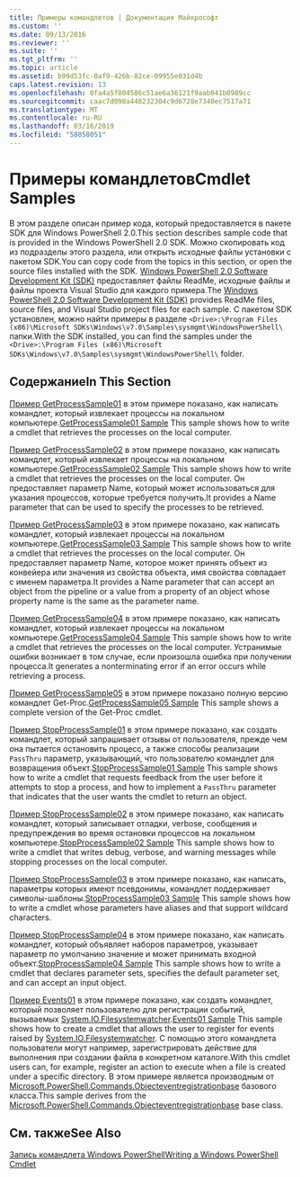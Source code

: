 ```yaml
---
title: Примеры командлетов | Документация Майкрософт
ms.custom: ''
ms.date: 09/13/2016
ms.reviewer: ''
ms.suite: ''
ms.tgt_pltfrm: ''
ms.topic: article
ms.assetid: b99d53fc-0af9-426b-82ce-09955e031d4b
caps.latest.revision: 13
ms.openlocfilehash: 0fa4a5f804586c51ae6a36121f9aab041b0989cc
ms.sourcegitcommit: caac7d098a448232304c9d6728e7340ec7517a71
ms.translationtype: MT
ms.contentlocale: ru-RU
ms.lasthandoff: 03/16/2019
ms.locfileid: "58058051"
---
```

# <a name="cmdlet-samples"></a><span data-ttu-id="8aeed-102">Примеры командлетов</span><span class="sxs-lookup"><span data-stu-id="8aeed-102">Cmdlet Samples</span></span>

<span data-ttu-id="8aeed-103">В этом разделе описан пример кода, который предоставляется в пакете SDK для Windows PowerShell 2.0.</span><span class="sxs-lookup"><span data-stu-id="8aeed-103">This section describes sample code that is provided in the Windows PowerShell 2.0 SDK.</span></span> <span data-ttu-id="8aeed-104">Можно скопировать код из подразделы этого раздела, или открыть исходные файлы установки с пакетом SDK.</span><span class="sxs-lookup"><span data-stu-id="8aeed-104">You can copy code from the topics in this section, or open the source files installed with the SDK.</span></span> <span data-ttu-id="8aeed-105">[Windows PowerShell 2.0 Software Development Kit (SDK)](https://www.microsoft.com/en-us/download/details.aspx?id=2560) предоставляет файлы ReadMe, исходные файлы и файлы проекта Visual Studio для каждого примера.</span><span class="sxs-lookup"><span data-stu-id="8aeed-105">The [Windows PowerShell 2.0 Software Development Kit (SDK)](https://www.microsoft.com/en-us/download/details.aspx?id=2560) provides ReadMe files, source files, and Visual Studio project files for each sample.</span></span> <span data-ttu-id="8aeed-106">С пакетом SDK установлен, можно найти примеры в разделе `<Drive>:\Program Files (x86)\Microsoft SDKs\Windows\v7.0\Samples\sysmgmt\WindowsPowerShell\` папки.</span><span class="sxs-lookup"><span data-stu-id="8aeed-106">With the SDK installed, you can find the samples under the `<Drive>:\Program Files (x86)\Microsoft SDKs\Windows\v7.0\Samples\sysmgmt\WindowsPowerShell\` folder.</span></span>

## <a name="in-this-section"></a><span data-ttu-id="8aeed-107">Содержание</span><span class="sxs-lookup"><span data-stu-id="8aeed-107">In This Section</span></span>

<span data-ttu-id="8aeed-108">[Пример GetProcessSample01](./getprocesssample01-sample.md) в этом примере показано, как написать командлет, который извлекает процессы на локальном компьютере.</span><span class="sxs-lookup"><span data-stu-id="8aeed-108">[GetProcessSample01 Sample](./getprocesssample01-sample.md) This sample shows how to write a cmdlet that retrieves the processes on the local computer.</span></span>

<span data-ttu-id="8aeed-109">[Пример GetProcessSample02](./getprocesssample02-sample.md) в этом примере показано, как написать командлет, который извлекает процессы на локальном компьютере.</span><span class="sxs-lookup"><span data-stu-id="8aeed-109">[GetProcessSample02 Sample](./getprocesssample02-sample.md) This sample shows how to write a cmdlet that retrieves the processes on the local computer.</span></span> <span data-ttu-id="8aeed-110">Он предоставляет параметр Name, который может использоваться для указания процессов, которые требуется получить.</span><span class="sxs-lookup"><span data-stu-id="8aeed-110">It provides a Name parameter that can be used to specify the processes to be retrieved.</span></span>

<span data-ttu-id="8aeed-111">[Пример GetProcessSample03](./getprocesssample03-sample.md) в этом примере показано, как написать командлет, который извлекает процессы на локальном компьютере.</span><span class="sxs-lookup"><span data-stu-id="8aeed-111">[GetProcessSample03 Sample](./getprocesssample03-sample.md) This sample shows how to write a cmdlet that retrieves the processes on the local computer.</span></span> <span data-ttu-id="8aeed-112">Он предоставляет параметр Name, которое может принять объект из конвейера или значения из свойства объекта, имя свойства совпадает с именем параметра.</span><span class="sxs-lookup"><span data-stu-id="8aeed-112">It provides a Name parameter that can accept an object from the pipeline or a value from a property of an object whose property name is the same as the parameter name.</span></span>

<span data-ttu-id="8aeed-113">[Пример GetProcessSample04](./getprocesssample04-sample.md) в этом примере показано, как написать командлет, который извлекает процессы на локальном компьютере.</span><span class="sxs-lookup"><span data-stu-id="8aeed-113">[GetProcessSample04 Sample](./getprocesssample04-sample.md) This sample shows how to write a cmdlet that retrieves the processes on the local computer.</span></span> <span data-ttu-id="8aeed-114">Устранимые ошибки возникает в том случае, если произошла ошибка при получении процесса.</span><span class="sxs-lookup"><span data-stu-id="8aeed-114">It generates a nonterminating error if an error occurs while retrieving a process.</span></span>

<span data-ttu-id="8aeed-115">[Пример GetProcessSample05](./getprocesssample05-sample.md) в этом примере показано полную версию командлет Get-Proc.</span><span class="sxs-lookup"><span data-stu-id="8aeed-115">[GetProcessSample05 Sample](./getprocesssample05-sample.md) This sample shows a complete version of the Get-Proc cmdlet.</span></span>

<span data-ttu-id="8aeed-116">[Пример StopProcessSample01](./stopprocesssample01-sample.md) в этом примере показано, как создать командлет, который запрашивает отзывы от пользователя, прежде чем она пытается остановить процесс, а также способы реализации `PassThru` параметр, указывающий, что пользователю командлет для возвращения объект.</span><span class="sxs-lookup"><span data-stu-id="8aeed-116">[StopProcessSample01 Sample](./stopprocesssample01-sample.md) This sample shows how to write a cmdlet that requests feedback from the user before it attempts to stop a process, and how to implement a `PassThru` parameter that indicates that the user wants the cmdlet to return an object.</span></span>

<span data-ttu-id="8aeed-117">[Пример StopProcessSample02](./stopprocesssample02-sample.md) в этом примере показано, как написать командлет, который записывает отладки, verbose, сообщения и предупреждения во время остановки процессов на локальном компьютере.</span><span class="sxs-lookup"><span data-stu-id="8aeed-117">[StopProcessSample02 Sample](./stopprocesssample02-sample.md) This sample shows how to write a cmdlet that writes debug, verbose, and warning messages while stopping processes on the local computer.</span></span>

<span data-ttu-id="8aeed-118">[Пример StopProcessSample03](./stopprocesssample03-sample.md) в этом примере показано, как написать, параметры которых имеют псевдонимы, командлет поддерживает символы-шаблоны.</span><span class="sxs-lookup"><span data-stu-id="8aeed-118">[StopProcessSample03 Sample](./stopprocesssample03-sample.md) This sample shows how to write a cmdlet whose parameters have aliases and that support wildcard characters.</span></span>

<span data-ttu-id="8aeed-119">[Пример StopProcessSample04](./stopprocesssample04-sample.md) в этом примере показано, как написать командлет, который объявляет наборов параметров, указывает параметр по умолчанию значение и может принимать входной объект.</span><span class="sxs-lookup"><span data-stu-id="8aeed-119">[StopProcessSample04 Sample](./stopprocesssample04-sample.md) This sample shows how to write a cmdlet that declares parameter sets, specifies the default parameter set, and can accept an input object.</span></span>

<span data-ttu-id="8aeed-120">[Пример Events01](./events01-sample.md) в этом примере показано, как создать командлет, который позволяет пользователю для регистрации событий, вызываемых [System.IO.Filesystemwatcher](/dotnet/api/System.IO.FileSystemWatcher).</span><span class="sxs-lookup"><span data-stu-id="8aeed-120">[Events01 Sample](./events01-sample.md) This sample shows how to create a cmdlet that allows the user to register for events raised by [System.IO.Filesystemwatcher](/dotnet/api/System.IO.FileSystemWatcher).</span></span> <span data-ttu-id="8aeed-121">С помощью этого командлета пользователи могут например, зарегистрировать действие для выполнения при создании файла в конкретном каталоге.</span><span class="sxs-lookup"><span data-stu-id="8aeed-121">With this cmdlet users can, for example, register an action to execute when a file is created under a specific directory.</span></span> <span data-ttu-id="8aeed-122">В этом примере является производным от [Microsoft.PowerShell.Commands.Objecteventregistrationbase](/dotnet/api/Microsoft.PowerShell.Commands.ObjectEventRegistrationBase) базового класса.</span><span class="sxs-lookup"><span data-stu-id="8aeed-122">This sample derives from the [Microsoft.PowerShell.Commands.Objecteventregistrationbase](/dotnet/api/Microsoft.PowerShell.Commands.ObjectEventRegistrationBase) base class.</span></span>

## <a name="see-also"></a><span data-ttu-id="8aeed-123">См. также</span><span class="sxs-lookup"><span data-stu-id="8aeed-123">See Also</span></span>

[<span data-ttu-id="8aeed-124">Запись командлета Windows PowerShell</span><span class="sxs-lookup"><span data-stu-id="8aeed-124">Writing a Windows PowerShell Cmdlet</span></span>](./writing-a-windows-powershell-cmdlet.md)
